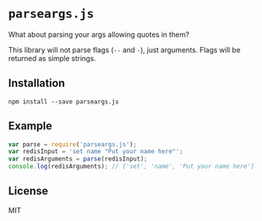 # `parseargs.js`

What about parsing your args allowing quotes in them?

This library will not parse flags (`--` and `-`), just arguments. Flags will be returned as simple strings.

## Installation

`npm install --save parseargs.js`

## Example

```js
var parse = require('parseargs.js');
var redisInput = 'set name "Put your name here"';
var redisArguments = parse(redisInput);
console.log(redisArguments); // ['set', 'name', 'Put your name here']
```

## License

MIT
